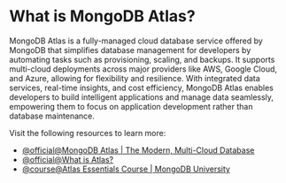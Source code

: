 # What is MongoDB Atlas?

MongoDB Atlas is a fully-managed cloud database service offered by MongoDB that simplifies database management for developers by automating tasks such as provisioning, scaling, and backups. It supports multi-cloud deployments across major providers like AWS, Google Cloud, and Azure, allowing for flexibility and resilience. With integrated data services, real-time insights, and cost efficiency, MongoDB Atlas enables developers to build intelligent applications and manage data seamlessly, empowering them to focus on application development rather than database maintenance.

Visit the following resources to learn more:

- [@official@MongoDB Atlas | The Modern, Multi-Cloud Database](https://www.mongodb.com/atlas)
- [@official@What is Atlas?](https://www.mongodb.com/docs/atlas/)
- [@course@Atlas Essentials Course | MongoDB University](https://learn.mongodb.com/learning-paths/atlas-essentials)
